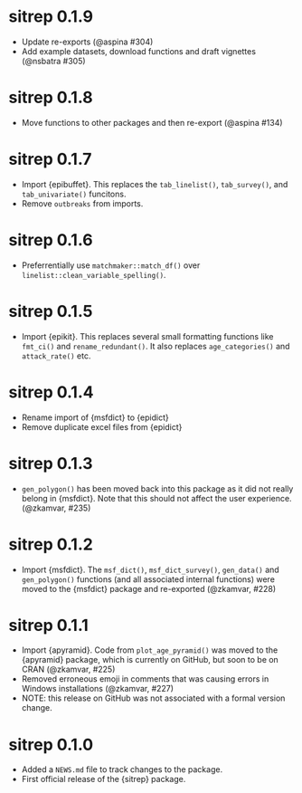 # sitrep 0.1.9 

* Update re-exports (@aspina #304)
* Add example datasets, download functions and draft vignettes (@nsbatra #305)

# sitrep 0.1.8

* Move functions to other packages and then re-export (@aspina #134)

# sitrep 0.1.7

* Import {epibuffet}. This replaces the `tab_linelist()`, `tab_survey()`,
  and `tab_univariate()` funcitons. 
* Remove `outbreaks` from imports.

# sitrep 0.1.6

 * Preferrentially use `matchmaker::match_df()` over 
   `linelist::clean_variable_spelling()`.

# sitrep 0.1.5

* Import {epikit}. This replaces several small formatting functions like 
  `fmt_ci()` and `rename_redundant()`. It also replaces `age_categories()` and
  `attack_rate()` etc.

# sitrep 0.1.4

* Rename import of {msfdict} to {epidict}
* Remove duplicate excel files from {epidict}

# sitrep 0.1.3

* `gen_polygon()` has been moved back into this package as it did not really
  belong in {msfdict}. Note that this should not affect the user experience.
  (@zkamvar, #235)

# sitrep 0.1.2

* Import {msfdict}. The `msf_dict()`, `msf_dict_survey()`, `gen_data()` and
  `gen_polygon()` functions (and all associated internal functions) were moved
  to the {msfdict} package and re-exported (@zkamvar, #228)

# sitrep 0.1.1

* Import {apyramid}. Code from `plot_age_pyramid()` was moved to the {apyramid}
  package, which is currently on GitHub, but soon to be on CRAN (@zkamvar, #225)
* Removed erroneous emoji in comments that was causing errors in Windows
  installations (@zkamvar, #227)
* NOTE: this release on GitHub was not associated with a formal version change.

# sitrep 0.1.0

* Added a `NEWS.md` file to track changes to the package.
* First official release of the {sitrep} package.
